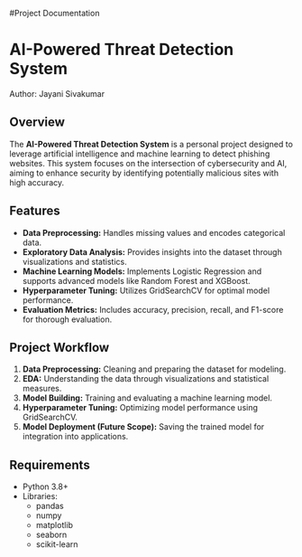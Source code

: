 #Project Documentation

# AI-Powered Threat Detection System
Author: Jayani Sivakumar

## Overview
The **AI-Powered Threat Detection System** is a personal project designed to leverage artificial intelligence and machine learning to detect phishing websites. This system focuses on the intersection of cybersecurity and AI, aiming to enhance security by identifying potentially malicious sites with high accuracy.

## Features
- **Data Preprocessing:** Handles missing values and encodes categorical data.
- **Exploratory Data Analysis:** Provides insights into the dataset through visualizations and statistics.
- **Machine Learning Models:** Implements Logistic Regression and supports advanced models like Random Forest and XGBoost.
- **Hyperparameter Tuning:** Utilizes GridSearchCV for optimal model performance.
- **Evaluation Metrics:** Includes accuracy, precision, recall, and F1-score for thorough evaluation.

## Project Workflow
1. **Data Preprocessing:** Cleaning and preparing the dataset for modeling.
2. **EDA:** Understanding the data through visualizations and statistical measures.
3. **Model Building:** Training and evaluating a machine learning model.
4. **Hyperparameter Tuning:** Optimizing model performance using GridSearchCV.
5. **Model Deployment (Future Scope):** Saving the trained model for integration into applications.

## Requirements
- Python 3.8+
- Libraries:
  - pandas
  - numpy
  - matplotlib
  - seaborn
  - scikit-learn